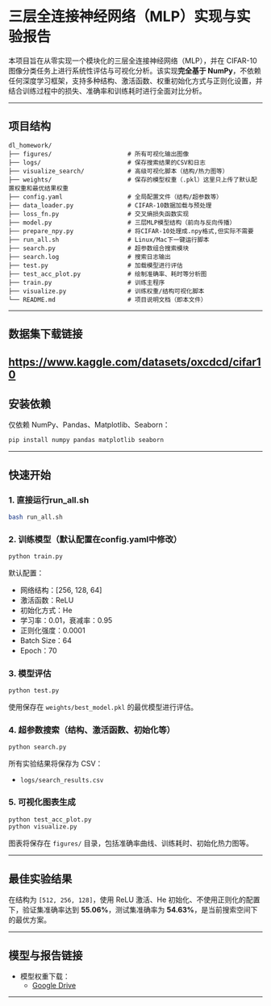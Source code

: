 # 三层全连接神经网络（MLP）实现与实验报告

本项目旨在从零实现一个模块化的三层全连接神经网络（MLP），并在 CIFAR-10 图像分类任务上进行系统性评估与可视化分析。该实现**完全基于 NumPy**，不依赖任何深度学习框架，支持多种结构、激活函数、权重初始化方式与正则化设置，并结合训练过程中的损失、准确率和训练耗时进行全面对比分析。

---

## 项目结构

```
dl_homework/
├── figures/                     # 所有可视化输出图像
├── logs/                        # 保存搜索结果的CSV和日志
├── visualize_search/            # 高级可视化脚本（结构/热力图等）
├── weights/                     # 保存的模型权重（.pkl）这里只上传了默认配置权重和最优结果权重
├── config.yaml                  # 全局配置文件（结构/超参数等）
├── data_loader.py               # CIFAR-10数据加载与预处理
├── loss_fn.py                   # 交叉熵损失函数实现
├── model.py                     # 三层MLP模型结构（前向与反向传播）
├── prepare_npy.py               # 将CIFAR-10处理成.npy格式,但实际不需要
├── run_all.sh                   # Linux/Mac下一键运行脚本
├── search.py                    # 超参数组合搜索模块
├── search.log                   # 搜索日志输出
├── test.py                      # 加载模型进行评估
├── test_acc_plot.py             # 绘制准确率、耗时等分析图
├── train.py                     # 训练主程序
├── visualize.py                 # 训练权重/结构可视化脚本
└── README.md                    # 项目说明文档（即本文件）
```

---
## 数据集下载链接
https://www.kaggle.com/datasets/oxcdcd/cifar10
---

## 安装依赖

仅依赖 NumPy、Pandas、Matplotlib、Seaborn：

```bash
pip install numpy pandas matplotlib seaborn
```

---

## 快速开始

### 1. 直接运行run_all.sh

```bash
bash run_all.sh
```

### 2. 训练模型（默认配置在config.yaml中修改）

```bash
python train.py
```

默认配置：
- 网络结构：[256, 128, 64]
- 激活函数：ReLU
- 初始化方式：He
- 学习率：0.01，衰减率：0.95
- 正则化强度：0.0001
- Batch Size：64
- Epoch：70

### 3. 模型评估

```bash
python test.py
```

使用保存在 `weights/best_model.pkl` 的最优模型进行评估。

### 4. 超参数搜索（结构、激活函数、初始化等）

```bash
python search.py
```

所有实验结果将保存为 CSV：

- `logs/search_results.csv`

### 5. 可视化图表生成

```bash
python test_acc_plot.py
python visualize.py
```

图表将保存在 `figures/` 目录，包括准确率曲线、训练耗时、初始化热力图等。

---

## 最佳实验结果

在结构为 `[512, 256, 128]`，使用 ReLU 激活、He 初始化、不使用正则化的配置下，验证集准确率达到 **55.06%**，测试集准确率为 **54.63%**，是当前搜索空间下的最优方案。

---

## 模型与报告链接
- 模型权重下载：
  - [Google Drive](https://drive.google.com/file/d/1kd8AyFEj3NPQKLPyC8p98ZpkA8or2O1D/view?usp=drive_link)
---
